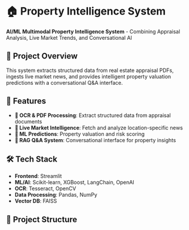 # 🏠 Property Intelligence System

**AI/ML Multimodal Property Intelligence System** - Combining Appraisal Analysis, Live Market Trends, and Conversational AI

## 🎯 Project Overview

This system extracts structured data from real estate appraisal PDFs, ingests live market news, and provides intelligent property valuation predictions with a conversational Q&A interface.

## 🚀 Features

- **📄 OCR & PDF Processing**: Extract structured data from appraisal documents
- **📰 Live Market Intelligence**: Fetch and analyze location-specific news
- **🤖 ML Predictions**: Property valuation and risk scoring
- **💬 RAG Q&A System**: Conversational interface for property insights

## 🛠️ Tech Stack

- **Frontend**: Streamlit
- **ML/AI**: Scikit-learn, XGBoost, LangChain, OpenAI
- **OCR**: Tesseract, OpenCV
- **Data Processing**: Pandas, NumPy
- **Vector DB**: FAISS

## 📁 Project Structure
